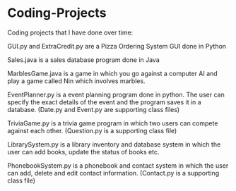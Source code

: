 # Coding-Projects
Coding projects that I have done over time:

GUI.py and ExtraCredit.py are a Pizza Ordering System GUI done in Python

Sales.java is a sales database program done in Java

MarblesGame.java is a game in which you go against a computer AI and play a game called Nin which involves marbles.

EventPlanner.py is a event planning program done in python. The user can specify the exact details of the event and the program saves it in a database. (Date.py and Event.py are supporting class files)

TriviaGame.py is a trivia game program in which two users can compete against each other. (Question.py is a supporting class file)

LibrarySystem.py is a library inventory and database system in which the user can add books, update the status of books etc.

PhonebookSystem.py is a phonebook and contact system in which the user can add, delete and edit contact information. (Contact.py is a supporting class file) 
